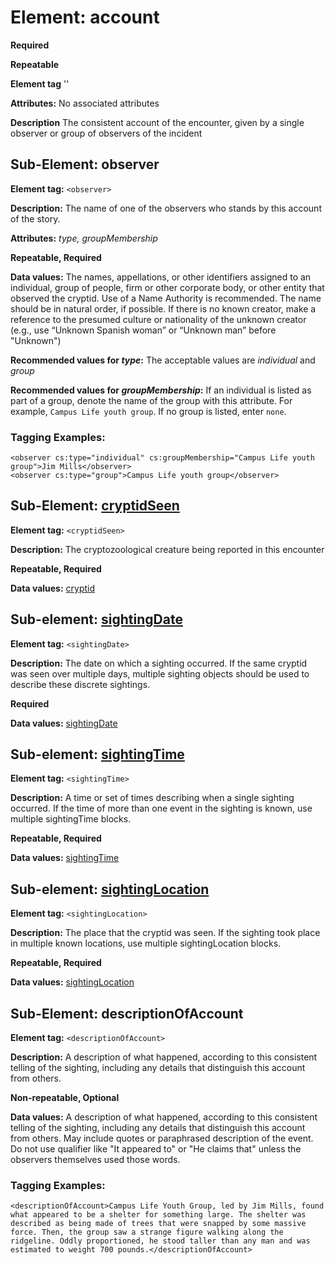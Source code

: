 # Element: account

**Required**

**Repeatable**

**Element tag** '<account>'

**Attributes:** No associated attributes

**Description** The consistent account of the encounter, given by a single observer or group of observers of the incident

## Sub-Element: observer
**Element tag:** `<observer>`

**Description:** The name of one of the observers who stands by this account of the story.

**Attributes:** *type, groupMembership*

**Repeatable, Required**

**Data values:**  The names, appellations, or other identifiers assigned to an individual, group of people, firm or other corporate body, or other entity that observed the cryptid. Use of a Name Authority is recommended. The name should be in natural order, if possible.  If there is no known creator, make a reference to the presumed culture or nationality of the unknown creator (e.g., use “Unknown Spanish woman” or “Unknown man” before "Unknown")


**Recommended values for *type*:** The acceptable values are *individual* and *group*

**Recommended values for *groupMembership*:** If an individual is listed as part of a group, denote the name of the group with this attribute. For example, `Campus Life youth group`. If no group is listed, enter `none`.

### Tagging Examples:
```
<observer cs:type="individual" cs:groupMembership="Campus Life youth group">Jim Mills</observer>
<observer cs:type="group">Campus Life youth group</observer>
```

## Sub-Element: [cryptidSeen](cryptid.md)

**Element tag:** `<cryptidSeen>`

**Description:** The cryptozoological creature being reported in this encounter

**Repeatable, Required**

**Data values:** [cryptid](cryptid.md)


## Sub-element: [sightingDate](date.md)
**Element tag:** `<sightingDate>`

**Description:** The date on which a sighting occurred. If the same cryptid was seen over multiple days, multiple sighting objects should be used to describe these discrete sightings.

**Required** 

**Data values:** [sightingDate](sightingDate.md)


## Sub-element: [sightingTime](time.md)
**Element tag:** `<sightingTime>`

**Description:** A time or set of times describing when a single sighting occurred. If the time of more than one event in the sighting is known, use multiple sightingTime blocks.

**Repeatable, Required** 

**Data values:** [sightingTime](sightingTime.md)


## Sub-element: [sightingLocation](location.md)
**Element tag:** `<sightingLocation>`

**Description:** The place that the cryptid was seen. If the sighting took place in multiple known locations, use multiple sightingLocation blocks.

**Repeatable, Required** 

**Data values:** [sightingLocation](sightingLocation.md)


## Sub-Element: descriptionOfAccount

**Element tag:** `<descriptionOfAccount>`

**Description:** A description of what happened, according to this consistent telling of the sighting, including any details that distinguish this account from others.

**Non-repeatable, Optional**

**Data values:** A description of what happened, according to this consistent telling of the sighting, including any details that distinguish this account from others. May include quotes or paraphrased description of the event. Do not use qualifier like "It appeared to" or "He claims that" unless the observers themselves used those words.

### Tagging Examples:
```
<descriptionOfAccount>Campus Life Youth Group, led by Jim Mills, found what appeared to be a shelter for something large. The shelter was described as being made of trees that were snapped by some massive force. Then, the group saw a strange figure walking along the ridgeline. Oddly proportioned, he stood taller than any man and was estimated to weight 700 pounds.</descriptionOfAccount>
```
